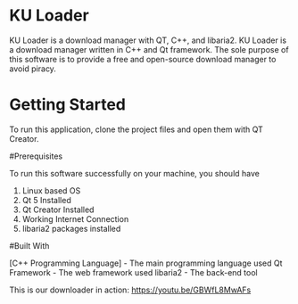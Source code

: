 # KU Loader

KU Loader is a download manager with QT, C++, and libaria2. KU Loader is a download manager written in C++ and Qt framework. The sole purpose of this software is to provide a free and open-source download manager to avoid piracy.


# Getting Started

To run this application, clone the project files and open them with QT Creator.


#Prerequisites

To run this software successfully on your machine, you should have

1. Linux based OS
2. Qt 5 Installed
3. Qt Creator Installed
4. Working Internet Connection
5. libaria2 packages installed


#Built With

[C++ Programming Language] - The main programming language used
Qt Framework - The web framework used
libaria2 - The back-end tool

This is our downloader in action: https://youtu.be/GBWfL8MwAFs
